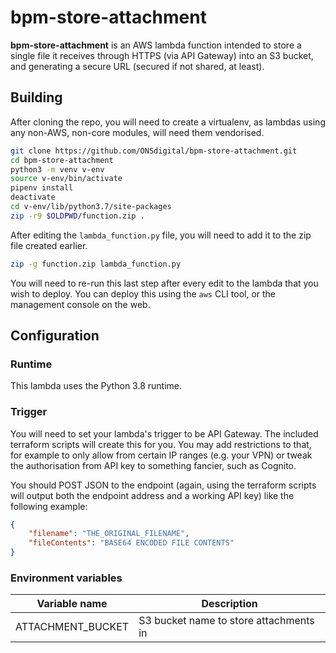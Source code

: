 # bpm-store-attachment

**bpm-store-attachment** is an AWS lambda function intended to store a single file it receives through HTTPS (via API Gateway) into an S3 bucket, and generating a secure URL (secured if not shared, at least).

## Building

After cloning the repo, you will need to create a virtualenv, as lambdas using any non-AWS, non-core modules, will need them vendorised.

```sh
git clone https://github.com/ONSdigital/bpm-store-attachment.git
cd bpm-store-attachment
python3 -m venv v-env
source v-env/bin/activate
pipenv install
deactivate
cd v-env/lib/python3.7/site-packages
zip -r9 $OLDPWD/function.zip .
```

After editing the `lambda_function.py` file, you will need to add it to the zip file created earlier.

```sh
zip -g function.zip lambda_function.py
```

You will need to re-run this last step after every edit to the lambda that you wish to deploy. You can deploy this using the `aws` CLI tool, or the management console on the web.

## Configuration

### Runtime

This lambda uses the Python 3.8 runtime.

### Trigger

You will need to set your lambda's trigger to be API Gateway. The included terraform scripts will create this for you. You may add restrictions to that, for example to only allow from certain IP ranges (e.g. your VPN) or tweak the authorisation from API key to something fancier, such as Cognito.

You should POST JSON to the endpoint (again, using the terraform scripts will output both the endpoint address and a working API key) like the following example:

```json
{
    "filename": "THE_ORIGINAL_FILENAME",
    "fileContents": "BASE64 ENCODED FILE CONTENTS"
}
```

### Environment variables

| Variable name     | Description |
| ------------------|-------------|
| ATTACHMENT_BUCKET | S3 bucket name to store attachments in |
